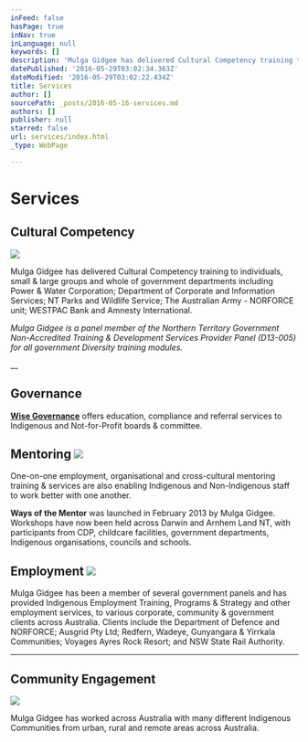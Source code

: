 ```yaml
---
inFeed: false
hasPage: true
inNav: true
inLanguage: null
keywords: []
description: 'Mulga Gidgee has delivered Cultural Competency training to individuals, small & large groups and whole of government departments including Power & Water Corporation; Department of Corporate and Information Services; NT Parks and Wildlife Service; The Australian Army - NORFORCE unit; WESTPAC Bank and Amnesty International. '
datePublished: '2016-05-29T03:02:34.363Z'
dateModified: '2016-05-29T03:02:22.434Z'
title: Services
author: []
sourcePath: _posts/2016-05-16-services.md
authors: []
publisher: null
starred: false
url: services/index.html
_type: WebPage

---
```

# Services

## Cultural Competency
![](https://the-grid-user-content.s3-us-west-2.amazonaws.com/f2a166ef-9e1d-4174-b151-11821b9368f6.png)

Mulga Gidgee has delivered Cultural Competency training to individuals, small & large groups and whole of government departments including Power & Water Corporation; Department of Corporate and Information Services; NT Parks and Wildlife Service; The Australian Army - NORFORCE unit; WESTPAC Bank and Amnesty International. 

_Mulga Gidgee is a panel member of the Northern Territory Government Non-Accredited Training & Development Services Provider Panel (D13-005) for all government Diversity training modules._

__

## Governance

[**Wise Governance**][0] offers education, compliance and referral services to Indigenous and Not-for-Profit boards & committee.

## Mentoring ![](https://the-grid-user-content.s3-us-west-2.amazonaws.com/03b3d74b-4af1-4774-83e5-903843b6b5a9.png)

One-on-one employment, organisational and cross-cultural mentoring training & services are also enabling Indigenous and Non-Indigenous staff to work better with one another. 

**Ways of the Mentor** was launched in February 2013 by Mulga Gidgee. Workshops have now been held across Darwin and Arnhem Land NT, with participants from CDP, childcare facilities, government departments, Indigenous organisations, councils and schools. 

## Employment ![](https://the-grid-user-content.s3-us-west-2.amazonaws.com/fd74cf65-d547-4c1e-b021-b5edcf76c6f0.jpg)

Mulga Gidgee has been a member of several government panels and has provided Indigenous Employment Training, Programs & Strategy and other employment services, to various corporate, community & government clients across Australia. Clients include the Department of Defence and NORFORCE; Ausgrid Pty Ltd; Redfern, Wadeye, Gunyangara & Yirrkala Communities; Voyages Ayres Rock Resort; and NSW State Rail Authority.

****

## Community Engagement
![](https://the-grid-user-content.s3-us-west-2.amazonaws.com/52f56d12-146d-40c1-82a1-afa510ec696e.jpg)

Mulga Gidgee has worked across Australia with many different Indigenous Communities from urban, rural and remote areas across Australia.

[0]: http://www.wisegovernance.com.au/